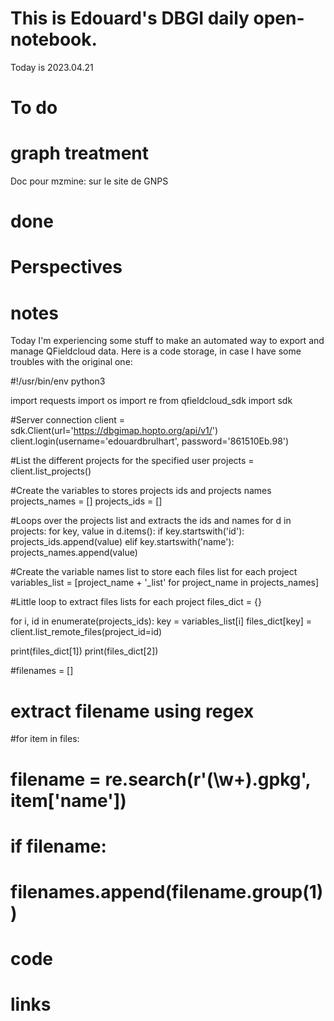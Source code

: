 
# This is Edouard's DBGI daily open-notebook.

Today is 2023.04.21

# To do

# graph treatment

Doc pour mzmine: sur le site de GNPS

# done

# Perspectives

# notes
Today I'm experiencing some stuff to make an automated way to export and manage QFieldcloud data. Here is a code storage, in case I have some troubles with the original one:

#!/usr/bin/env python3

import requests
import os
import re
from qfieldcloud_sdk import sdk

#Server connection
client = sdk.Client(url='https://dbgimap.hopto.org/api/v1/')
client.login(username='edouardbrulhart', password='861510Eb.98')

#List the different projects for the specified user
projects = client.list_projects()

#Create the variables to stores projects ids and projects names
projects_names = []
projects_ids = []


#Loops over the projects list and extracts the ids and names
for d in projects:
    for key, value in d.items():
        if key.startswith('id'):
            projects_ids.append(value)
        elif key.startswith('name'):
            projects_names.append(value)


#Create the variable names list to store each files list for each project
variables_list = [project_name + '_list' for project_name in projects_names]


#Little loop to extract files lists for each project
files_dict = {}

for i, id in enumerate(projects_ids):
    key = variables_list[i]
    files_dict[key] = client.list_remote_files(project_id=id)

print(files_dict[1])
print(files_dict[2])



#filenames = []
# extract filename using regex
#for item in files:
#    filename = re.search(r'(\w+)\.gpkg', item['name'])
#    if filename:
#        filenames.append(filename.group(1))

# code

# links

